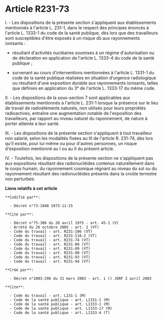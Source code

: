 # Article R231-73

I. - Les dispositions de la présente section s'appliquent aux établissements mentionnés à l'article L. 231-1, dans le respect
des principes énoncés à l'article L. 1333-1 du code de la santé publique, dès lors que des travailleurs sont susceptibles
d'être exposés à un risque dû aux rayonnements ionisants :

- résultant d'activités nucléaires soumises à un régime d'autorisation ou de déclaration en application de l'article L.
1333-4 du code de la santé publique ;

- survenant au cours d'interventions mentionnées à l'article L. 1331-1 du code de la santé publique réalisées en situation
d'urgence radiologique ou résultant d'une exposition durable aux rayonnements ionisants, telles que définies en application
du 3° de l'article L. 1333-17 du même code.

II. - Les dispositions de la sous-section 7 sont applicables aux établissements mentionnés à l'article L. 231-1 lorsque la
présence sur le lieu de travail de radioéléments naturels, non utilisés pour leurs propriétés radioactives, entraîne une
augmentation notable de l'exposition des travailleurs, par rapport au niveau naturel du rayonnement, de nature à porter
atteinte à leur santé.

III. - Les dispositions de la présente section s'appliquent à tout travailleur non salarié, selon les modalités fixées au III
de l'article R. 231-74, dès lors qu'il existe, pour lui-même ou pour d'autres personnes, un risque d'exposition mentionné au
I ou au II du présent article.

IV. - Toutefois, les dispositions de la présente section ne s'appliquent pas aux expositions résultant des radionucléides
contenus naturellement dans le corps humain, du rayonnement cosmique régnant au niveau du sol ou du rayonnement résultant des
radionucléides présents dans la croûte terrestre non perturbée.

**Liens relatifs à cet article**

	**Codifié par**:

	  - Décret n°73-1048 1973-11-15

	**Cité par**:

	  - Décret n°75-306 du 28 avril 1975 - art. 45-1 (V)
	  - Arrêté du 26 octobre 2005 - art. 2 (VT)
	  - Code du travail - art. R231-106 (VT)
	  - Code du travail - art. R231-116-2 (VT)
	  - Code du travail - art. R231-74 (VT)
	  - Code du travail - art. R231-80 (VT)
	  - Code du travail - art. R231-89 (VT)
	  - Code du travail - art. R231-90 (VT)
	  - Code du travail - art. R231-93 (VT)
	  - Code du travail - art. R231-94 (VT)

	**Créé par**:

	  - Décret n°2003-296 du 31 mars 2003 - art. 1 () JORF 2 avril 2003

	**Cite**:

	  - Code du travail - art. L231-1 (M)
	  - Code de la santé publique - art. L1331-1 (M)
	  - Code de la santé publique - art. L1333-1 (M)
	  - Code de la santé publique - art. L1333-17 (M)
	  - Code de la santé publique - art. L1333-4 (T)
